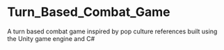 # Turn_Based_Combat_Game
A turn based combat game inspired by pop culture references built using the Unity game engine and C#
